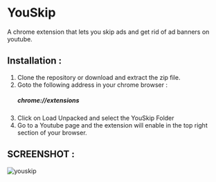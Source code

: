 # YouSkip
A chrome extension that lets you skip ads and get rid of ad banners on youtube.
## Installation :
1. Clone the repository or download and extract the zip file.
2. Goto the following address in your chrome browser :
   ##### chrome://extensions
3. Click on Load Unpacked and select the YouSkip Folder
4. Go to a Youtube page and the extension will enable in the top right section of your browser.

## SCREENSHOT :
![youskip](https://user-images.githubusercontent.com/29611792/50341476-f2be8d00-0544-11e9-8daf-c0f15006b6be.png)
